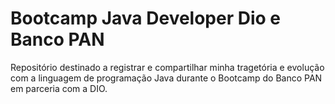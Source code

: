 # Bootcamp Java Developer Dio e Banco PAN

Repositório destinado a registrar e compartilhar minha tragetória e evolução com a linguagem de programação Java durante o Bootcamp do Banco PAN em parceria com a DIO.